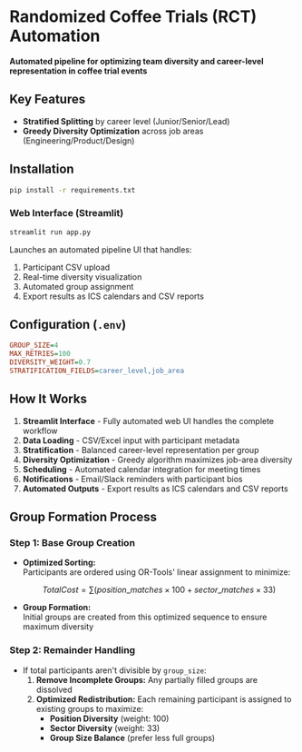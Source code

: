 # Randomized Coffee Trials (RCT) Automation

**Automated pipeline for optimizing team diversity and career-level representation in coffee trial events**

## Key Features

- **Stratified Splitting** by career level (Junior/Senior/Lead)
- **Greedy Diversity Optimization** across job areas (Engineering/Product/Design)

## Installation

```bash
pip install -r requirements.txt
```

### Web Interface (Streamlit)
```bash
streamlit run app.py
```
Launches an automated pipeline UI that handles:
1. Participant CSV upload
2. Real-time diversity visualization
3. Automated group assignment
4. Export results as ICS calendars and CSV reports

## Configuration (`.env`)

```ini
GROUP_SIZE=4
MAX_RETRIES=100
DIVERSITY_WEIGHT=0.7
STRATIFICATION_FIELDS=career_level,job_area
```

## How It Works

1. **Streamlit Interface** - Fully automated web UI handles the complete workflow
2. **Data Loading** - CSV/Excel input with participant metadata
3. **Stratification** - Balanced career-level representation per group
4. **Diversity Optimization** - Greedy algorithm maximizes job-area diversity
5. **Scheduling** - Automated calendar integration for meeting times
6. **Notifications** - Email/Slack reminders with participant bios
7. **Automated Outputs** - Export results as ICS calendars and CSV reports

## Group Formation Process

### Step 1: Base Group Creation
- **Optimized Sorting:**  
  Participants are ordered using OR-Tools' linear assignment to minimize:  
  ```math
  Total Cost = \sum (position\_matches \times 100 + sector\_matches \times 33)
  ```
- **Group Formation:**  
  Initial groups are created from this optimized sequence to ensure maximum diversity

### Step 2: Remainder Handling
- If total participants aren't divisible by `group_size`:
  1. **Remove Incomplete Groups:** Any partially filled groups are dissolved
  2. **Optimized Redistribution:** Each remaining participant is assigned to existing groups to maximize:
     - **Position Diversity** (weight: 100)
     - **Sector Diversity** (weight: 33)
     - **Group Size Balance** (prefer less full groups)
